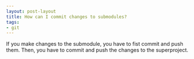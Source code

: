 ```yaml
---
layout: post-layout
title: How can I commit changes to submodules?
tags:
- git
---
```


If you make changes to the submodule, you have to fist commit and push them.
Then, you have to commit and push the changes to the superproject.


